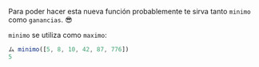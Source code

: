Para poder hacer esta nueva función probablemente te sirva tanto `minimo` como `ganancias`. :sunglasses:

`minimo` se utiliza como `maximo`:

```javascript
ム minimo([5, 8, 10, 42, 87, 776])
5
```
